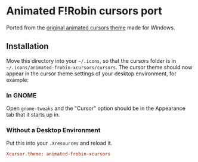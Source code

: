 # Animated F!Robin cursors port

Ported from the [original animated cursors theme](https://www.deviantart.com/kaz-kirigiri/art/Fire-Emblem-F-Robin-Mouse-Cursors-602262584) made for Windows.

## Installation

Move this directory into your `~/.icons`, so that the cursors folder
is in `~/.icons/animated-frobin-xcursors/cursors`. The cursor theme
should now appear in the cursor theme settings of your desktop
environment, for example:

### In GNOME

Open `gnome-tweaks` and the "Cursor" option should be in the
Appearance tab that it starts up in.

### Without a Desktop Environment

Put this into your `.Xresources` and reload it.
```conf
Xcursor.theme: animated-frobin-xcursors
```
